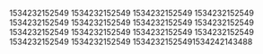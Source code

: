 1534232152549
1534232152549
1534232152549
1534232152549
1534232152549
1534232152549
1534232152549
1534232152549
1534232152549
1534232152549
1534232152549
1534232152549
1534232152549
1534232152549
15342321525491534242143488